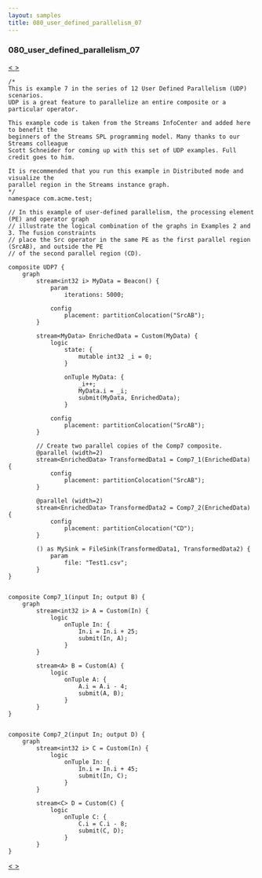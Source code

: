 ```yaml
---
layout: samples
title: 080_user_defined_parallelism_07
---
```


### 080_user_defined_parallelism_07

<div class="sampleNav"><a class="button" href="../079_user_defined_parallelism_06_UDP6.spl/"> < </a><a class="button" href="../081_user_defined_parallelism_08_UDP8.spl/"> > </a>
</div>

~~~~~~
/*
This is example 7 in the series of 12 User Defined Parallelism (UDP) scenarios.
UDP is a great feature to parallelize an entire composite or a particular operator.

This example code is taken from the Streams InfoCenter and added here to benefit the
beginners of the Streams SPL programming model. Many thanks to our Streams colleague
Scott Schneider for coming up with this set of UDP examples. Full credit goes to him.

It is recommended that you run this example in Distributed mode and visualize the
parallel region in the Streams instance graph.
*/
namespace com.acme.test;

// In this example of user-defined parallelism, the processing element (PE) and operator graph
// illustrate the logical combination of the graphs in Examples 2 and 3. The fusion constraints
// place the Src operator in the same PE as the first parallel region (SrcAB), and outside the PE
// of the second parallel region (CD). 

composite UDP7 {
	graph
		stream<int32 i> MyData = Beacon() {
			param
				iterations: 5000; 
			
			config
				placement: partitionColocation("SrcAB");	
		}

		stream<MyData> EnrichedData = Custom(MyData) {
			logic
				state: {
					mutable int32 _i = 0;
				}
				
				onTuple MyData: {
					_i++;
					MyData.i = _i;
					submit(MyData, EnrichedData);
				}
				
			config
				placement: partitionColocation("SrcAB");
		}
		
		// Create two parallel copies of the Comp7 composite.
		@parallel (width=2)
		stream<EnrichedData> TransformedData1 = Comp7_1(EnrichedData) {
			config
				placement: partitionColocation("SrcAB");
		}

		@parallel (width=2)
		stream<EnrichedData> TransformedData2 = Comp7_2(EnrichedData) {
			config
				placement: partitionColocation("CD");
		}
		
		() as MySink = FileSink(TransformedData1, TransformedData2) {
			param
				file: "Test1.csv";
		}		
}


composite Comp7_1(input In; output B) {
	graph
		stream<int32 i> A = Custom(In) {
			logic
				onTuple In: {
					In.i = In.i + 25;
					submit(In, A);
				}
		}
		
		stream<A> B = Custom(A) {
			logic
				onTuple A: {
					A.i = A.i - 4;
					submit(A, B);
				}
		}
}


composite Comp7_2(input In; output D) {
	graph
		stream<int32 i> C = Custom(In) {
			logic
				onTuple In: {
					In.i = In.i + 45;
					submit(In, C);
				}
		}
		
		stream<C> D = Custom(C) {
			logic
				onTuple C: {
					C.i = C.i - 8;
					submit(C, D);
				}
		}
}
~~~~~~

<div class="sampleNav"><a class="button" href="../079_user_defined_parallelism_06_UDP6.spl/"> < </a><a class="button" href="../081_user_defined_parallelism_08_UDP8.spl/"> > </a>
</div>

